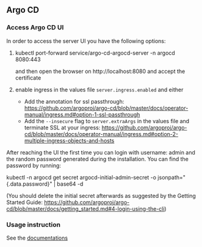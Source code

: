 ## Argo CD

### Access Argo CD UI

In order to access the server UI you have the following options:

1. kubectl port-forward service/argo-cd-argocd-server -n argocd 8080:443

   and then open the browser on http://localhost:8080 and accept the certificate

2. enable ingress in the values file `server.ingress.enabled` and either
    - Add the annotation for ssl passthrough: https://github.com/argoproj/argo-cd/blob/master/docs/operator-manual/ingress.md#option-1-ssl-passthrough
    - Add the `--insecure` flag to `server.extraArgs` in the values file and terminate SSL at your ingress: https://github.com/argoproj/argo-cd/blob/master/docs/operator-manual/ingress.md#option-2-multiple-ingress-objects-and-hosts


After reaching the UI the first time you can login with username: admin and the random password generated during the installation. You can find the password by running:

kubectl -n argocd get secret argocd-initial-admin-secret -o jsonpath="{.data.password}" | base64 -d

(You should delete the initial secret afterwards as suggested by the Getting Started Guide: https://github.com/argoproj/argo-cd/blob/master/docs/getting_started.md#4-login-using-the-cli)

### Usage instruction

See the [documentations](https://argoproj.github.io/argo-cd/)
